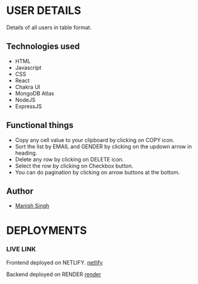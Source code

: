 # USER DETAILS

Details of all users in table format.

## Technologies used

- HTML
- Javascript
- CSS
- React
- Chakra UI
- MongoDB Atlas
- NodeJS
- ExpressJS

## Functional things

- Copy any cell value to your clipboard by clicking on COPY icon.
- Sort the list by EMAIL and GENDER by clicking on the updown arrow in heading.
- Delete any row by clicking on DELETE icon.
- Select the row by clicking on Checkbox button.
- You can do pagination by clicking on arrow buttons at the bottom.


## Author

- [Manish Singh](https://github.com/ManishSingh64)

# DEPLOYMENTS

### LIVE LINK
Frontend deployed on NETLIFY.
[netlify](https://github.com/)

Backend deployed on RENDER
[render](https://rhombuzdata.onrender.com/)
